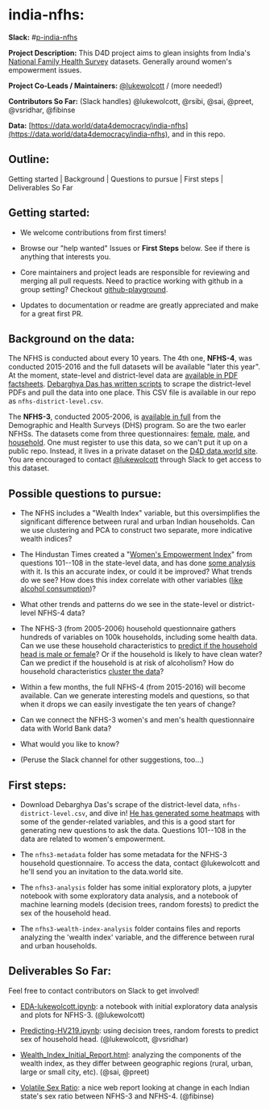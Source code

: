 # india-nfhs:

**Slack:** #[p-india-nfhs](https://datafordemocracy.slack.com/messages/p-india-nfhs)

**Project Description:** This D4D project aims to glean insights from India's [National Family Health Survey](http://rchiips.org/nfhs/factsheet_NFHS-4.shtml) datasets.  Generally around women's empowerment issues.


**Project Co-Leads / Maintainers:** [@lukewolcott](https://datafordemocracy.slack.com/messages/@lukewolcott/) / (more needed!)

**Contributors So Far:** (Slack handles) @lukewolcott, @rsibi, @sai, @preet, @vsridhar, @fibinse

**Data:** [https://data.world/data4democracy/india-nfhs](https://data.world/data4democracy/india-nfhs), and in this repo.

## Outline:

Getting started | Background | Questions to pursue | First steps | Deliverables So Far

## Getting started:

* We welcome contributions from first timers!

* Browse our "help wanted" Issues or **First Steps** below. See if there is anything that interests you.

* Core maintainers and project leads are responsible for reviewing and merging all pull requests. Need to practice working with github in a group setting? Checkout [github-playground](https://github.com/Data4Democracy/github-playground).

* Updates to documentation or readme are greatly appreciated and make for a great first PR.


## Background on the data:

The NFHS is conducted about every 10 years.  The 4th one, **NFHS-4**, was conducted 2015-2016 and the full datasets will be available "later this year".  At the moment, state-level and district-level data are [available in PDF factsheets](http://rchiips.org/nfhs/factsheet_NFHS-4.shtml).  [Debarghya Das has written scripts](https://github.com/deedy/india-nfhs4) to scrape the district-level PDFs and pull the data into one place.  This CSV file is available in our repo as `nfhs-district-level.csv`.

The **NFHS-3**, conducted 2005-2006, is [available in full](http://www.dhsprogram.com/what-we-do/survey/survey-display-264.cfm) from the Demographic and Health Surveys (DHS) program.  So are the two earler NFHSs.  The datasets come from three questionnaires: [female](http://rchiips.org/NFHS/NFHS4/schedules/NFHS-4Womans.pdf), [male](http://rchiips.org/NFHS/NFHS4/schedules/NFHS-4Mans.pdf), and [household](http://rchiips.org/NFHS/NFHS4/schedules/NFHS-4Household.pdf).  One must register to use this data, so we can't put it up on a public repo.  Instead, it lives in a private dataset on the [D4D data.world site](https://data.world/data4democracy).  You are encouraged to contact [@lukewolcott](https://datafordemocracy.slack.com/messages/@lukewolcott/) through Slack to get access to this dataset.

## Possible questions to pursue:

* The NFHS includes a "Wealth Index" variable, but this oversimplifies the significant difference between rural and urban Indian households.  Can we use clustering and PCA to construct two separate, more indicative wealth indices?

* The Hindustan Times created a "[Women's Empowerment Index](https://github.com/HindustanTimesLabs/women-empowerment-index)" from questions 101--108 in the state-level data, and has done [some analysis](http://www.hindustantimes.com/interactives/women-empowerment-index/) with it.  Is this an accurate index, or could it be improved?  What trends do we see? How does this index correlate with other variables ([like alcohol consumption](https://lukewolcott.github.io/InTheResistance/Week15/IndiaAlcoholWomenEmpowerment.html))?

* What other trends and patterns do we see in the state-level or district-level NFHS-4 data?

* The NFHS-3 (from 2005-2006) household questionnaire gathers hundreds of variables on 100k households, including some health data.  Can we use these household characteristics to [predict if the household head is male or female](https://lukewolcott.github.io/InTheResistance/Week20/NFHS-DHS-V-v3.html)?  Or if the household is likely to have clean water?  Can we predict if the household is at risk of alcoholism?  How do household characteristics [cluster the data](https://lukewolcott.github.io/InTheResistance/Week19/NFHS-DHS-V.html)?

* Within a few months, the full NFHS-4 (from 2015-2016) will become available.  Can we generate interesting models and questions, so that when it drops we can easily investigate the ten years of change?

* Can we connect the NFHS-3 women's and men's health questionnaire data with World Bank data?

* What would you like to know?

* (Peruse the Slack channel for other suggestions, too...)

## First steps:

* Download Debarghya Das's scrape of the district-level data, `nfhs-district-level.csv`, and dive in!  [He has generated some heatmaps](http://debarghyadas.com/writes/nfhs-4/) with some of the gender-related variables, and this is a good start for generating new questions to ask the data.  Questions 101--108 in the data are related to women's empowerment.

* The `nfhs3-metadata` folder has some metadata for the NFHS-3 household questionnaire.  To access the data, contact @lukewolcott and he'll send you an invitation to the data.world site.

* The `nfhs3-analysis` folder has some initial exploratory plots, a jupyter notebook with some exploratory data analysis, and a notebook of machine learning models (decision trees, random forests) to predict the sex of the household head.

* The `nfhs3-wealth-index-analysis` folder contains files and reports analyzing the 'wealth index' variable, and the difference between rural and urban households.

## Deliverables So Far:

Feel free to contact contributors on Slack to get involved! 

- [EDA-lukewolcott.ipynb](http://nbviewer.jupyter.org/github/Data4Democracy/india-nfhs/blob/master/nfhs3-analysis/EDA-lukewolcott.ipynb): a notebook with initial exploratory data analysis and plots for NFHS-3. (@lukewolcott)

- [Predicting-HV219.ipynb](http://nbviewer.jupyter.org/github/Data4Democracy/india-nfhs/blob/master/nfhs3-analysis/Predicting-HV219.ipynb): using decision trees, random forests to predict sex of household head. (@lukewolcott, @vsridhar)

- [Wealth_Index_Initial_Report.html](https://data4democracy.github.io/india-nfhs/nfhs3-wealth-index-analysis/Wealth_Index_Initial_Report.html): analyzing the components of the wealth index, as they differ between geographic regions (rural, urban, large or small city, etc). (@sai, @preet)

- [Volatile Sex Ratio](http://stories.visualist.in/): a nice web report looking at change in each Indian state's sex ratio between NFHS-3 and NFHS-4. (@fibinse)
